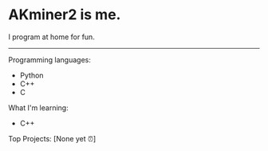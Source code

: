 # AKminer2 is me.
I program at home for fun.

---
Programming languages:
 - Python
 - C++
 - C

What I'm learning:
 - C++

Top Projects:
[None yet ⏰]
